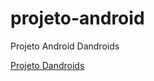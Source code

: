 # projeto-android
 Projeto Android Dandroids

<a href="https://alissonfrc.github.io/projeto-android/">Projeto Dandroids</a>